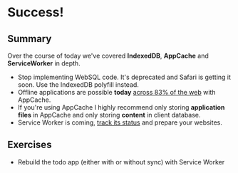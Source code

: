 # Success!

## Summary

Over the course of today we've covered **IndexedDB**, **AppCache** and **ServiceWorker** in depth.

- Stop implementing WebSQL code.  It's deprecated and Safari is getting it soon.  Use the IndexedDB polyfill instead.
- Offline applications are possible **today** [across 83% of the web](http://caniuse.com/#search=appcache) with AppCache.
- If you're using AppCache I highly recommend only storing **application files** in AppCache and only storing **content** in client database.
- Service Worker is coming, [track its status](https://github.com/jakearchibald/isserviceworkerready) and prepare your websites.

## Exercises

- Rebuild the todo app (either with or without sync) with Service Worker
